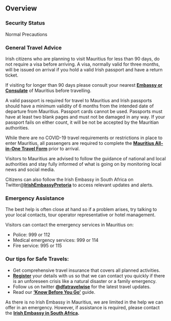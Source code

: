 ## Overview

### **Security Status**

Normal Precautions

### **General Travel Advice**

Irish citizens who are planning to visit Mauritius for less than 90 days, do not require a visa before arriving. A visa, normally valid for three months, will be issued on arrival if you hold a valid Irish passport and have a return ticket.

If visiting for longer than 90 days please consult your nearest [**Embassy or Consulate**](https://www.ireland.ie/en/dfa/embassies-in-ireland/) of Mauritius before travelling.

A valid passport is required for travel to Mauritius and Irish passports should have a minimum validity of 6 months from the intended date of departure from Mauritius. Passport cards cannot be used. Passports must have at least two blank pages and must not be damaged in any way. If your passport fails on either count, it will be not be accepted by the Mauritian authorities.

While there are no COVID-19 travel requirements or restrictions in place to enter Mauritius, all passengers are required to complete the [**Mauritius All-in-One Travel Form**](https://safemauritius.govmu.org/) prior to arrival.

Visitors to Mauritius are advised to follow the guidance of national and local authorities and stay fully informed of what is going on by monitoring local news and social media.

Citizens can also follow the Irish Embassy in South Africa on Twitter@[**IrishEmbassyPretoria**](https://twitter.com/IrlEmbPretoria) to access relevant updates and alerts.

### **Emergency Assistance**

The best help is often close at hand so if a problem arises, try talking to your local contacts, tour operator representative or hotel management.

Visitors can contact the emergency services in Mauritius on:

* Police: 999 or 112
* Medical emergency services: 999 or 114
* Fire service: 995 or 115

### **Our tips for Safe Travels:**

* Get comprehensive travel insurance that covers all planned activities.
* [**Register**](https://www.ireland.ie/en/dfa/overseas-travel/citizens-registration/) your details with us so that we can contact you quickly if there is an unforeseen crisis like a natural disaster or a family emergency.
* Follow us on twitter [**@dfatravelwise**](https://www.twitter.com/DFATravelWise) for the latest travel updates.
* Read our [**‘Know Before You Go’**](https://www.ireland.ie/en/dfa/overseas-travel/know-before-you-go/) guide.

As there is no Irish Embassy in Mauritius, we are limited in the help we can offer in an emergency. However, if assistance is required, please contact the [**Irish Embassy in South Africa**](https://www.ireland.ie/en/southafrica/pretoria/)**.**